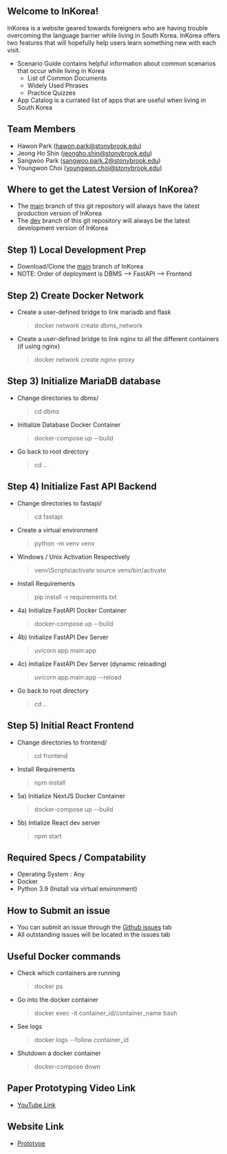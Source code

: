 ## Welcome to InKorea!
InKorea is a website geared towards foreigners who are having trouble overcoming the language barrier while living in South Korea. InKorea offers two features that will hopefully help users learn something new with each visit.
- Scenario Guide contains helpful information about common scenarios that occur while living in Korea
  - List of Common Documents
  - Widely Used Phrases
  - Practice Quizzes
- App Catalog is a currated list of apps that are useful when living in South Korea

## Team Members
- Hawon Park (hawon.park@stonybrook.edu)
- Jeong Ho Shin (jeongho.shin@stonybrook.edu)
- Sangwoo Park (sangwoo.park.2@stonybrook.edu)
- Youngwon Choi (youngwon.choi@stonybrook.edu)

## Where to get the Latest Version of InKorea?
- The [main](https://github.com/hawonp/InKorea) branch of this git repository will always have the latest production version of InKorea
- The [dev](https://github.com/hawonp/InKorea/tree/dev) branch of this git repository will always be the latest development version of InKorea

## Step 1) Local Development Prep
- Download/Clone the [main](https://github.com/hawonp/InKorea) branch of InKorea
- NOTE: Order of deployment is DBMS --> FastAPI --> Frontend

## Step 2) Create Docker Network
- Create a user-defined bridge to link mariadb and flask
  > docker network create dbms_network
- Create a user-defined bridge to link nginx to all the different containers (if using nginx)
  > docker network create nginx-proxy

## Step 3) Initialize MariaDB database
- Change directories to dbms/
  > cd dbms

- Initialize Database Docker Container
  > docker-compose up --build

- Go back to root directory
  > cd ..

## Step 4) Initialize Fast API Backend
- Change directories to fastapi/
  > cd fastapi

- Create a virtual environment 
  > python -m venv venv

- Windows / Unix Activation Respectively  
  > venv\Scripts\activate 
  > source venv/bin/activate

- Install Requirements
  > pip install -r requirements.txt

- 4a) Initialize FastAPI Docker Container
  > docker-compose up --build

- 4b) Initialize FastAPI Dev Server
  > uvicorn app.main:app

- 4c) Initialize FastAPI Dev Server (dynamic reloading)
  > uvicorn app.main:app --reload

- Go back to root directory
  > cd ..

## Step 5) Initial React Frontend
- Change directories to frontend/
  > cd frontend

- Install Requirements
  > npm install

- 5a) Initialize NextJS Docker Container
  > docker-compose up --build

- 5b) Intialize React dev server
  > npm start

## Required Specs / Compatability
 - Operating System : Any
 - Docker
 - Python 3.9 (Install via virtual environment)

## How to Submit an issue
 - You can submit an issue through the [Github issues](https://github.com/hawonp/InKorea/issues) tab
 - All outstanding issues will be located in the issues tab

## Useful Docker commands
 - Check which containers are running
    > docker ps

 - Go into the docker container
    > docker exec -it container_id/container_name bash

 - See logs
    > docker logs --follow container_id

 - Shutdown a docker container
    > docker-compose down

## Paper Prototyping Video Link
- [YouTube Link](https://youtu.be/tCOShCInpdI)

## Website Link
- [Prototype](https://www.inkorea.co/)
